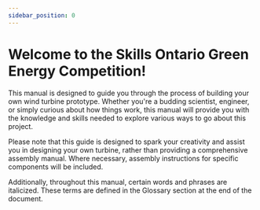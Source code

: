 ```yaml
---
sidebar_position: 0
---
```

# Welcome to the Skills Ontario Green Energy Competition!
This manual is designed to guide you through the process of building your own wind turbine prototype. Whether you're a budding scientist, engineer, or simply curious about how things work, this manual will provide you with the knowledge and skills needed to explore various ways to go about this project.

Please note that this guide is designed to spark your creativity and assist you in designing your own turbine, rather than providing a comprehensive assembly manual. Where necessary, assembly instructions for specific components will be included.

Additionally, throughout this manual, certain words and phrases are italicized. These terms are defined in the Glossary section at the end of the document.



